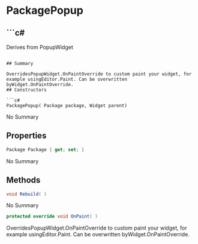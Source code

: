# PackagePopup

## ```c#
Derives from PopupWidget
```

## Summary

OverridesPopupWidget.OnPaintOverride to custom paint your widget, for example usingEditor.Paint. Can be overwritten byWidget.OnPaintOverride.
## Constructors

```c#
PackagePopup( Package package, Widget parent) 
```
No Summary
## Properties

```c#
Package Package { get; set; } 
```
No Summary
## Methods

```c#
void Rebuild( ) 
```
No Summary
```c#
protected override void OnPaint( ) 
```
OverridesPopupWidget.OnPaintOverride to custom paint your widget, for example usingEditor.Paint. Can be overwritten byWidget.OnPaintOverride.
